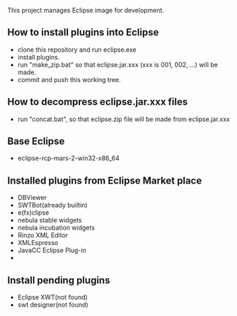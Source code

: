 This project manages Eclipse image for development.

How to install plugins into Eclipse
-----------------------------------

+ clone this repository and run eclipse.exe
+ install plugins.
+ run "make_zip.bat" so that eclipse.jar.xxx (xxx is 001, 002, ...) will be made.
+ commit and push this working tree.

How to decompress eclipse.jar.xxx files
---------------------------------------
+ run "concat.bat", so that eclipse.zip file will be made from eclipse.jar.xxx

Base Eclipse
------------
+ eclipse-rcp-mars-2-win32-x86_64

Installed plugins from Eclipse Market place
-------------------------------------------
+ DBViewer
+ SWTBot(already builtin)
+ e(fx)clipse
+ nebula stable widgets
+ nebula incubation widgets
+ Rinzo XML Editor
+ XMLEspresso
+ JavaCC Eclipse Plug-in
+ 

Install pending plugins
-----------------------
+ Eclipse XWT(not found)
+ swt designer(not found)
